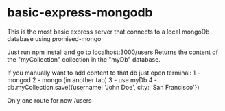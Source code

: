 basic-express-mongodb
=====================

This is the most basic express server that connects to a local mongoDb database using promised-mongo

Just run npm install and go to localhost:3000/users
Returns the content of the "myCollection" collection in the "myDb" database.

If you manually want to add content to that db just open terminal:
1 - mongod
2 - mongo (in another tab)
3 - use myDb
4 - db.myCollection.save({username: 'John Doe', city: 'San Francisco'})

Only one route for now /users
